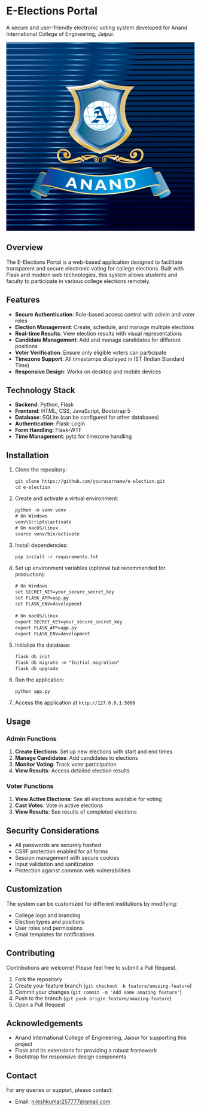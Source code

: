 # E-Elections Portal

A secure and user-friendly electronic voting system developed for Anand International College of Engineering, Jaipur.

![E-Elections Portal](static/images/anand.jpg)

## Overview

The E-Elections Portal is a web-based application designed to facilitate transparent and secure electronic voting for college elections. Built with Flask and modern web technologies, this system allows students and faculty to participate in various college elections remotely.

## Features

- **Secure Authentication**: Role-based access control with admin and voter roles
- **Election Management**: Create, schedule, and manage multiple elections
- **Real-time Results**: View election results with visual representations
- **Candidate Management**: Add and manage candidates for different positions
- **Voter Verification**: Ensure only eligible voters can participate
- **Timezone Support**: All timestamps displayed in IST (Indian Standard Time)
- **Responsive Design**: Works on desktop and mobile devices

## Technology Stack

- **Backend**: Python, Flask
- **Frontend**: HTML, CSS, JavaScript, Bootstrap 5
- **Database**: SQLite (can be configured for other databases)
- **Authentication**: Flask-Login
- **Form Handling**: Flask-WTF
- **Time Management**: pytz for timezone handling

## Installation

1. Clone the repository:
   ```
   git clone https://github.com/yourusername/e-election.git
   cd e-election
   ```

2. Create and activate a virtual environment:
   ```
   python -m venv venv
   # On Windows
   venv\Scripts\activate
   # On macOS/Linux
   source venv/bin/activate
   ```

3. Install dependencies:
   ```
   pip install -r requirements.txt
   ```

4. Set up environment variables (optional but recommended for production):
   ```
   # On Windows
   set SECRET_KEY=your_secure_secret_key
   set FLASK_APP=app.py
   set FLASK_ENV=development
   
   # On macOS/Linux
   export SECRET_KEY=your_secure_secret_key
   export FLASK_APP=app.py
   export FLASK_ENV=development
   ```

5. Initialize the database:
   ```
   flask db init
   flask db migrate -m "Initial migration"
   flask db upgrade
   ```

6. Run the application:
   ```
   python app.py
   ```

7. Access the application at `http://127.0.0.1:5000`

## Usage

### Admin Functions

1. **Create Elections**: Set up new elections with start and end times
2. **Manage Candidates**: Add candidates to elections
3. **Monitor Voting**: Track voter participation
4. **View Results**: Access detailed election results

### Voter Functions

1. **View Active Elections**: See all elections available for voting
2. **Cast Votes**: Vote in active elections
3. **View Results**: See results of completed elections

## Security Considerations

- All passwords are securely hashed
- CSRF protection enabled for all forms
- Session management with secure cookies
- Input validation and sanitization
- Protection against common web vulnerabilities

## Customization

The system can be customized for different institutions by modifying:

- College logo and branding
- Election types and positions
- User roles and permissions
- Email templates for notifications

## Contributing

Contributions are welcome! Please feel free to submit a Pull Request.

1. Fork the repository
2. Create your feature branch (`git checkout -b feature/amazing-feature`)
3. Commit your changes (`git commit -m 'Add some amazing feature'`)
4. Push to the branch (`git push origin feature/amazing-feature`)
5. Open a Pull Request

## Acknowledgements

- Anand International College of Engineering, Jaipur for supporting this project
- Flask and its extensions for providing a robust framework
- Bootstrap for responsive design components

## Contact

For any queries or support, please contact:
- Email: nileshkumar257777@gmail.com

